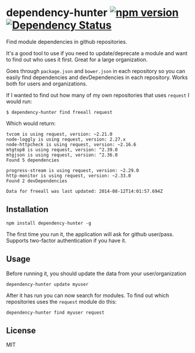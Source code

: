 # dependency-hunter [![npm version](https://badge.fury.io/js/dependency-hunter.svg)](http://badge.fury.io/js/dependency-hunter) [![Dependency Status](https://david-dm.org/freeall/dependency-hunter.svg)](https://david-dm.org/freeall/dependency-hunter)

Find module dependencies in github repositories.

It's a good tool to use if you need to update/deprecate a module and want to find out who uses it first. Great for a large organization.

Goes through `package.json` and `bower.json` in each repository so you can easily find dependencies and devDependencies in each repository. Works both for users and organizations.

If I wanted to find out how many of my own repositories that uses `request` I would run:

```
$ dependency-hunter find freeall request
```

Which would return:

```
tvcom is using request, version: ~2.21.0
node-loggly is using request, version: 2.27.x
node-httpcheck is using request, version: ~2.16.6
mtgtop8 is using request, version: ^2.39.0
mtgjson is using request, version: ^2.36.0
Found 5 dependencies

progress-stream is using request, version: ~2.29.0
http-monitor is using request, version: ~2.33.0
Found 2 devDependencies

Data for freeall was last updated: 2014-08-12T14:01:57.694Z
```

## Installation

`npm install dependency-hunter -g`

The first time you run it, the application will ask for github user/pass. Supports two-factor authentication if you have it.

## Usage

Before running it, you should update the data from your user/organization

`dependency-hunter update myuser`

After it has run you can now search for modules. To find out which repositories uses the `request` module do this:

`dependency-hunter find myuser request`

## License

MIT
